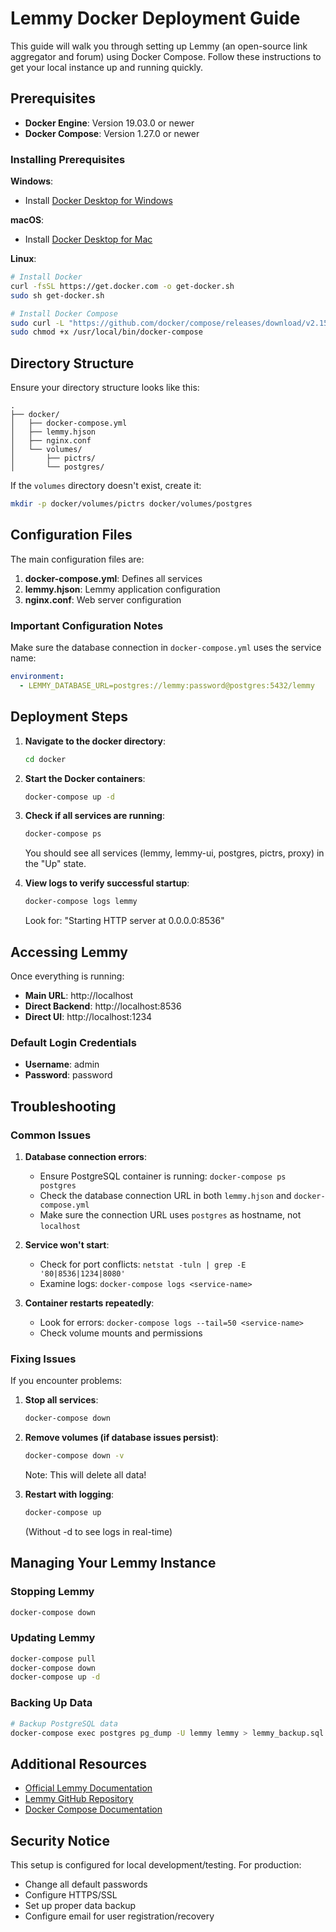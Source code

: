 # Lemmy Docker Deployment Guide

This guide will walk you through setting up Lemmy (an open-source link aggregator and forum) using Docker Compose. Follow these instructions to get your local instance up and running quickly.

## Prerequisites

- **Docker Engine**: Version 19.03.0 or newer
- **Docker Compose**: Version 1.27.0 or newer

### Installing Prerequisites

**Windows**:
- Install [Docker Desktop for Windows](https://www.docker.com/products/docker-desktop/)

**macOS**:
- Install [Docker Desktop for Mac](https://www.docker.com/products/docker-desktop/)

**Linux**:
```bash
# Install Docker
curl -fsSL https://get.docker.com -o get-docker.sh
sudo sh get-docker.sh

# Install Docker Compose
sudo curl -L "https://github.com/docker/compose/releases/download/v2.15.1/docker-compose-$(uname -s)-$(uname -m)" -o /usr/local/bin/docker-compose
sudo chmod +x /usr/local/bin/docker-compose
```

## Directory Structure

Ensure your directory structure looks like this:
```
.
├── docker/
│   ├── docker-compose.yml
│   ├── lemmy.hjson
│   ├── nginx.conf
│   └── volumes/
│       ├── pictrs/
│       └── postgres/
```

If the `volumes` directory doesn't exist, create it:
```bash
mkdir -p docker/volumes/pictrs docker/volumes/postgres
```

## Configuration Files

The main configuration files are:

1. **docker-compose.yml**: Defines all services
2. **lemmy.hjson**: Lemmy application configuration
3. **nginx.conf**: Web server configuration

### Important Configuration Notes

Make sure the database connection in `docker-compose.yml` uses the service name:
```yaml
environment:
  - LEMMY_DATABASE_URL=postgres://lemmy:password@postgres:5432/lemmy
```

## Deployment Steps

1. **Navigate to the docker directory**:
   ```bash
   cd docker
   ```

2. **Start the Docker containers**:
   ```bash
   docker-compose up -d
   ```

3. **Check if all services are running**:
   ```bash
   docker-compose ps
   ```

   You should see all services (lemmy, lemmy-ui, postgres, pictrs, proxy) in the "Up" state.

4. **View logs to verify successful startup**:
   ```bash
   docker-compose logs lemmy
   ```

   Look for: "Starting HTTP server at 0.0.0.0:8536"

## Accessing Lemmy

Once everything is running:

- **Main URL**: http://localhost
- **Direct Backend**: http://localhost:8536
- **Direct UI**: http://localhost:1234

### Default Login Credentials

- **Username**: admin
- **Password**: password

## Troubleshooting

### Common Issues

1. **Database connection errors**:
   - Ensure PostgreSQL container is running: `docker-compose ps postgres`
   - Check the database connection URL in both `lemmy.hjson` and `docker-compose.yml`
   - Make sure the connection URL uses `postgres` as hostname, not `localhost`

2. **Service won't start**:
   - Check for port conflicts: `netstat -tuln | grep -E '80|8536|1234|8080'`
   - Examine logs: `docker-compose logs <service-name>`

3. **Container restarts repeatedly**:
   - Look for errors: `docker-compose logs --tail=50 <service-name>`
   - Check volume mounts and permissions

### Fixing Issues

If you encounter problems:

1. **Stop all services**:
   ```bash
   docker-compose down
   ```

2. **Remove volumes (if database issues persist)**:
   ```bash
   docker-compose down -v
   ```
   Note: This will delete all data!

3. **Restart with logging**:
   ```bash
   docker-compose up
   ```
   (Without -d to see logs in real-time)

## Managing Your Lemmy Instance

### Stopping Lemmy

```bash
docker-compose down
```

### Updating Lemmy

```bash
docker-compose pull
docker-compose down
docker-compose up -d
```

### Backing Up Data

```bash
# Backup PostgreSQL data
docker-compose exec postgres pg_dump -U lemmy lemmy > lemmy_backup.sql
```

## Additional Resources

- [Official Lemmy Documentation](https://join-lemmy.org/docs/)
- [Lemmy GitHub Repository](https://github.com/LemmyNet/lemmy)
- [Docker Compose Documentation](https://docs.docker.com/compose/)

## Security Notice

This setup is configured for local development/testing. For production:
- Change all default passwords
- Configure HTTPS/SSL
- Set up proper data backup
- Configure email for user registration/recovery 
